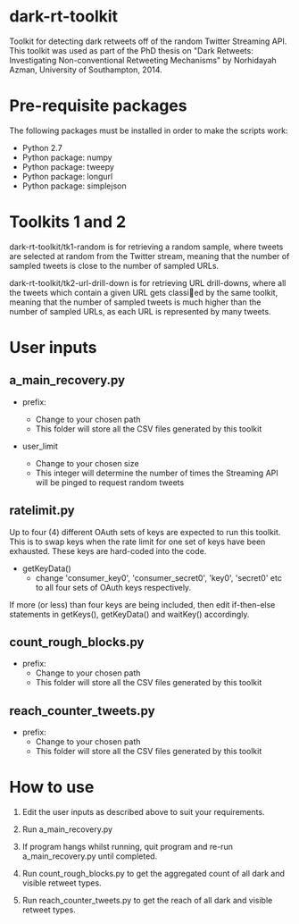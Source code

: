 dark-rt-toolkit
===============

Toolkit for detecting dark retweets off of the random Twitter Streaming API. This toolkit was used as part of the PhD thesis on "Dark Retweets: Investigating Non-conventional Retweeting Mechanisms" by Norhidayah Azman, University of Southampton, 2014.


# Pre-requisite packages

The following packages must be installed in order to make the scripts work:

- Python 2.7
- Python package: numpy
- Python package: tweepy
- Python package: longurl
- Python package: simplejson


# Toolkits 1 and 2

dark-rt-toolkit/tk1-random is for retrieving a random sample, where tweets are selected at random from the Twitter stream, meaning that the number of sampled tweets is close to the number of sampled URLs.

dark-rt-toolkit/tk2-url-drill-down is for retrieving URL drill-downs, where all the tweets which contain a given URL gets classied by the same toolkit, meaning that the number of sampled tweets is much higher than the number of sampled URLs, as each URL is represented by many tweets.


# User inputs

## a_main_recovery.py

- prefix: 
  - Change to your chosen path
  - This folder will store all the CSV files generated by this toolkit

- user_limit
  - Change to your chosen size
  - This integer will determine the number of times the Streaming API will be pinged to request random tweets


## ratelimit.py

Up to four (4) different OAuth sets of keys are expected to run this toolkit. This is to swap keys when the rate limit for one set of keys have been exhausted. These keys are hard-coded into the code.

- getKeyData()
  - change 'consumer_key0', 'consumer_secret0', 'key0', 'secret0' etc to all four sets of OAuth keys respectively.

If more (or less) than four keys are being included, then edit if-then-else statements in getKeys(), getKeyData() and waitKey() accordingly.


## count_rough_blocks.py

- prefix: 
  - Change to your chosen path
  - This folder will store all the CSV files generated by this toolkit


## reach_counter_tweets.py

- prefix: 
  - Change to your chosen path
  - This folder will store all the CSV files generated by this toolkit


# How to use

1) Edit the user inputs as described above to suit your requirements.

2) Run a_main_recovery.py

3) If program hangs whilst running, quit program and re-run a_main_recovery.py until completed.

4) Run count_rough_blocks.py to get the aggregated count of all dark and visible retweet types.

5) Run reach_counter_tweets.py to get the reach of all dark and visible retweet types.
